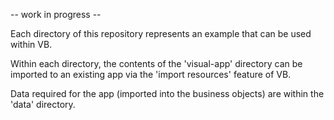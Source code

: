 -- work in progress --

Each directory of this repository represents an example that can be used within VB.

Within each directory, the contents of the 'visual-app' directory can be imported to an existing
app via the 'import resources' feature of VB.

Data required for the app (imported into the business objects) are within the 'data' directory.